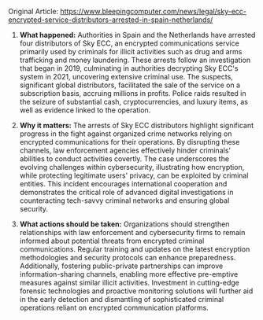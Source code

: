 Original Article: https://www.bleepingcomputer.com/news/legal/sky-ecc-encrypted-service-distributors-arrested-in-spain-netherlands/

1) **What happened:** Authorities in Spain and the Netherlands have arrested four distributors of Sky ECC, an encrypted communications service primarily used by criminals for illicit activities such as drug and arms trafficking and money laundering. These arrests follow an investigation that began in 2019, culminating in authorities decrypting Sky ECC's system in 2021, uncovering extensive criminal use. The suspects, significant global distributors, facilitated the sale of the service on a subscription basis, accruing millions in profits. Police raids resulted in the seizure of substantial cash, cryptocurrencies, and luxury items, as well as evidence linked to the operation.

2) **Why it matters:** The arrests of Sky ECC distributors highlight significant progress in the fight against organized crime networks relying on encrypted communications for their operations. By disrupting these channels, law enforcement agencies effectively hinder criminals' abilities to conduct activities covertly. The case underscores the evolving challenges within cybersecurity, illustrating how encryption, while protecting legitimate users' privacy, can be exploited by criminal entities. This incident encourages international cooperation and demonstrates the critical role of advanced digital investigations in counteracting tech-savvy criminal networks and ensuring global security.

3) **What actions should be taken:** Organizations should strengthen relationships with law enforcement and cybersecurity firms to remain informed about potential threats from encrypted criminal communications. Regular training and updates on the latest encryption methodologies and security protocols can enhance preparedness. Additionally, fostering public-private partnerships can improve information-sharing channels, enabling more effective pre-emptive measures against similar illicit activities. Investment in cutting-edge forensic technologies and proactive monitoring solutions will further aid in the early detection and dismantling of sophisticated criminal operations reliant on encrypted communication platforms.